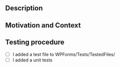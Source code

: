 ## Description
<!--- Provide a general summary of your changes in the Title above -->
<!--- Describe your changes in detail. -->


## Motivation and Context
<!--- Why is this change required? What problem does it solve? -->
<!--- If it fixes an open issue, please link to the issue here (example: Fixes #42.). -->


## Testing procedure
- [ ] I added a test file to WPForms/Tests/TestedFiles/
- [ ] I added a unit tests
